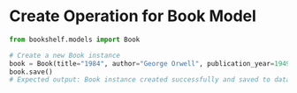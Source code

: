 # Create Operation for Book Model

```python
from bookshelf.models import Book

# Create a new Book instance
book = Book(title="1984", author="George Orwell", publication_year=1949)
book.save()
# Expected output: Book instance created successfully and saved to database

